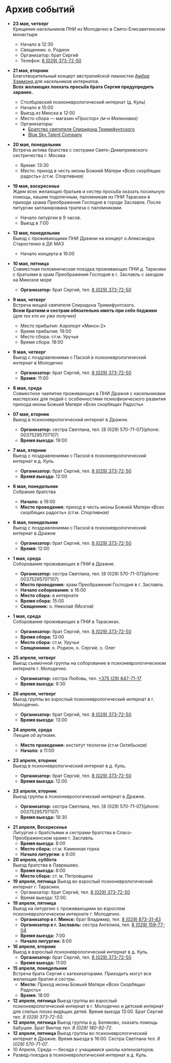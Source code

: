 # Архив событий

* **23 мая, четверг**<br>
Крещение насельников ПНИ из Молодечно в Свято-Елисаветинском монастыре
  * Начало в 12:30
  * Священник: о. Родион
  * Организатор: брат Сергий
  * Телефон: [8 (029) 373-72-50](phone:00375293737250)

* **21 мая, вторник**<br>
Благотворительный концерт австралийской пианистки [Амбре Хэммонд](http://www.ambrehammond.com) для насельников интернатов.<br>
**Всех желающих поехать просьба брата Сергия предупредить заранее.**
  * Столбцовcкий психоневрологический интернат (д. Куль)
  * Начало в 15:00
  * Выезд из Минска в 12:00
  * Место сбора — магазин «Простор» _(м-н Малиновка)_
  * Организаторы:
    - [Братство святителя Спиридона Тримифунтского](http://bratstvost.by)
    - [Blue Sky Talent Company](https://www.facebook.com/blueskytalentcompany)

* **20 мая, понедельник**<br>
Встреча актива братства с сестрами Свято-Димитриевского сестричества г. Москва
  * Время: 13:30
  * Место: приход в честь иконы Божией Матери «Всех скорбящих радость» _(ст.м. Спортивная)_

* **19 мая, воскресенье**<br>
Ждем всех желающих братьев и сестер просьба оказать посильную помощь, нашим подопечным, паломникам из ПНИ Тарасики в приходе храма Преображения Господня в городе Заславле. После литургии запланирована трапеза с паломниками.
  * Начало литургии в 9 часов.
  * Выезд в 7:00

* **13 мая, понедельник**<br>
Выезд с проживающими ПНИ Дражни на концерт о.Александра Старостенко в ДК МАЗ
  * Начало концерта в 19.00

* **10 мая, пятница**<br>
Совместная поломническая поездка проживающих ПНИ д. Тарасики с братьями в храм Преображения Господня в г. Заславль с заездом на Минское море
  * **Организатор:** брат Сергий, тел. [8 (029) 373-72-50](phone:00375293737250)

* **9 мая, четверг**<br>
Встреча мощей святителя Спиридона Тримифунтского.<br>
**Всем братиям и сестрам обязательно иметь при себе беджики** _(для тех кто их уже получил)_
  * Место прибытия: Аэропорт «Минск-2»
  * Время прибытия: 19:00
  * Место сбора: ст.м. Уручье
  * Время сбора: 18:00

* **9 мая, четверг**<br>
Выезд с поздравлениями с Пасхой в психоневрологический интернат в Молодечно
  * **Организатор:** брат Сергий, тел. [8 (029) 373-72-50](phone:00375293737250)
  * **Время:** 11:00

* **8 мая, среда**<br>
Совместное чаепитие проживающих в ПНИ Дражня с насельниками мастерских для людей с особенностями психофизического развития прихода иконы Божьей Матери «Всех скорбящих Радость»

* **07 мая, вторник**<br>
Выезд в психоневрологический интернат в Дражне.
  * **Организатор:** сестра Светлана, тел. [8 (029) 570-71-07](phone: 00375295707107)
  * **Время выезда:** 19:00

* **7 мая, вторник**<br>
Выезд с поздравлениями с Пасхой в психоневрологический интернат в д. Куль.
  * **Организатор:** брат Сергий, тел. [8 (029) 373-72-50](phone:00375293737250)
  * **Время выезда:** 12:00

* **6 мая, понедельник**<br>
Собрание братства
  * **Начало:** в 19:00
  * **Место проведения:** приход в честь иконы Божией Матери «Всех скорбящих радость» _(ст.м. Спортивная)_

* **6 мая, понедельник**<br>
Выезд с поздравлениями с Пасхой в психоневрологический интернат в Дражне
  * **Организатор:** брат Сергий, тел. [8 (029) 373-72-50](phone:00375293737250)
  * **Время:** 12:00

* **1 мая, среда**<br>
Соборование проживающих в ПНИ в Дражне.
  * **Организатор:** сестра Светлана, тел. [8 (029) 570-71-07](phone: 00375295707107)
  * **Место проведения:** храм Преображения Господня в г. Заславль
  * **Начало соборования:** в 16:00
  * **Место сбора:** в интернате
  * **Время сбора:** 15:00
  * **Священник:** о. Николай (Мозгов)

* **1 мая, среда**<br>
Соборование проживающих в ПНИ в Тарасиках.
  * **Организатор:** брат Сергий, тел. [8 (029) 373-72-50](phone:00375293737250)
  * **Время сбора:** 13:00
  * **Место сбора:** ст.м. Уручье
  * **Священники:** о. Родион, о. Сергий, о. Олег

* **25 апреля, четверг**<br>
Выезд съемочной группы на соборование в психоневрологическиом интернате г. Молодечно. 
  * **Организатор:** сестра Любовь, тел. [+375 (29) 647-71-17](phone:00375296477117)
  * **Время выезда:** 9:30

* **26 апреля, четверг**<br>
Выезд группы во взрослый психоневрологический интернат в г. Молодечно.
  * **Организатор:** брат Сергий, тел. [8 (029) 373-72-50](phone:00375293737250)
  * **Время выезда:** 13:00
  
* **24 апреля, среда**  
Лекция об аутизме.
  * **Место проведения:** институт теологии _(ст.м Октябьская)_
  * **Начало:** в 11:00
* **23 апреля, вторник**  
Выезд в психоневрологический интернат в д. Куль.
  * **Организатор:** брат Сергий, тел. [8 (029) 373-72-50](phone:00375293737250)
  * **Время выезда:** 12:00
* **23 апреля, вторник**  
Выезд группы в психоневрологический интернат в Дражне.
  * **Организатор:** сестра Светлана, тел. [8 (029) 570-71-07](phone: 00375295707107)
  * **Время выезда:** 18:30
- **21 апреля, Воскресенье**  
Литургия с братстьями и сестрами братства в Спасо-Преображенском храме г. Заславль.
    * **Время выезда:** 8:00
    * **Место сбора:** ст.м. Каменная горка
    * **Начало литургии**: в 9:00
- **20 апреля, суббота**  
Выезд братства в Лавришево.
    * **Время выезда:** 8:00
    * **Место сбора:** ст. м. Петровщина
- **19 апреля, пятница** 
Выезд во взрослый психоневрологический интернат г. Тарасики. 
    * Организатор: брат Сергий, тел. [8 (029) 373-72-50](phone:00375293737250)
    * Время выезда: 12:00. 
- **19 апреля, пятница**   
Выезд на литургию с проживающими во взрослом психоневрологическом интернате г. Молодечно. 
    * **Организатор в г. Минск:** брат Владимир, тел. [8 (029) 873-31-83](phone:00375298733183)
    * **Организатор в г. Заславль:** сестра Ангелина, тел. [8 (029) 159-77-04](phone:00375291597704)
    * **Время выезда:** 7:00
    * **Начало литургии:** 8:00
- **16 апреля, вторник**  
Выезд в взрослый психоневрологический интернат в д. Куль.
    * **Организатор:** брат Сергий, тел. [8 (029) 373-72-50](phone:00375293737250)
    * **Время выезда:** 11:00
- **15 апреля, понедельник**  
Встреча брата Сергия с катехизаторами. Приходить могут все желающие братия и сестры.
    * **Место:** Приход иконы Божьей Матери «Всех Скорбящих Радость»
    * **Время:** 18:00
- **12 апреля, пятница**
Выезд группы во взрослый психоневрологический интернат в г. Молодечно и детский интернат для слепых плохо видящих детей. Время выезда 13:00. Брат Сергий тел. *8 (029) 373-72-50*.
- **12 апреля, пятница** 
Выезд группы в д. Беляково, оказать помощь бабушке. Брат Виктор *тел. 8 (029) 180-92-72*.
- **12 апреля, пятница** 
Выезд группы во психоневрологический интернат в Дражне. Время выезда в 16:00. Сестра Светлана *тел. 8 (029) 570-71-07*.
- 10 Апреля, Среда — беседа с учащимися школы катехизаторов.
- Развед-поездка в психоневрологический интернат в д. Куль.